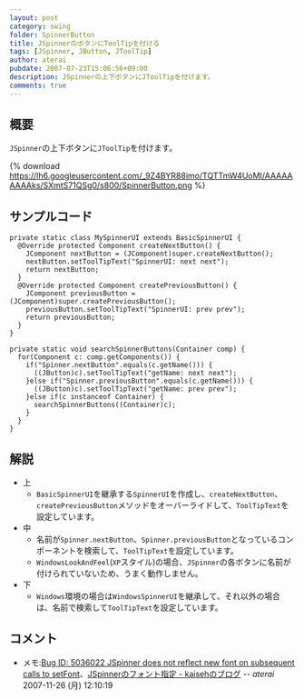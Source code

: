 ```yaml
---
layout: post
category: swing
folder: SpinnerButton
title: JSpinnerのボタンにToolTipを付ける
tags: [JSpinner, JButton, JToolTip]
author: aterai
pubdate: 2007-07-23T15:06:56+09:00
description: JSpinnerの上下ボタンにJToolTipを付けます。
comments: true
---
```

## 概要
`JSpinner`の上下ボタンに`JToolTip`を付けます。

{% download https://lh6.googleusercontent.com/_9Z4BYR88imo/TQTTmW4UoMI/AAAAAAAAAks/SXmtS71QSg0/s800/SpinnerButton.png %}

## サンプルコード
<pre class="prettyprint"><code>private static class MySpinnerUI extends BasicSpinnerUI {
  @Override protected Component createNextButton() {
    JComponent nextButton = (JComponent)super.createNextButton();
    nextButton.setToolTipText("SpinnerUI: next next");
    return nextButton;
  }
  @Override protected Component createPreviousButton() {
    JComponent previousButton = (JComponent)super.createPreviousButton();
    previousButton.setToolTipText("SpinnerUI: prev prev");
    return previousButton;
  }
}
</code></pre>
<pre class="prettyprint"><code>private static void searchSpinnerButtons(Container comp) {
  for(Component c: comp.getComponents()) {
    if("Spinner.nextButton".equals(c.getName())) {
      ((JButton)c).setToolTipText("getName: next next");
    }else if("Spinner.previousButton".equals(c.getName())) {
      ((JButton)c).setToolTipText("getName: prev prev");
    }else if(c instanceof Container) {
      searchSpinnerButtons((Container)c);
    }
  }
}
</code></pre>

## 解説
- 上
    - `BasicSpinnerUI`を継承する`SpinnerUI`を作成し、`createNextButton`、`createPreviousButton`メソッドをオーバーライドして、`ToolTipText`を設定しています。
- 中
    - 名前が`Spinner.nextButton`、`Spinner.previousButton`となっているコンポーネントを検索して、`ToolTipText`を設定しています。
    - `WindowsLookAndFeel`(`XP`スタイル)の場合、`JSpinner`の各ボタンに名前が付けられていないため、うまく動作しません。
- 下
    - `Windows`環境の場合は`WindowsSpinnerUI`を継承して、それ以外の場合は、名前で検索して`ToolTipText`を設定しています。

<!-- dummy comment line for breaking list -->

## コメント
- メモ:[Bug ID: 5036022 JSpinner does not reflect new font on subsequent calls to setFont](http://bugs.sun.com/bugdatabase/view_bug.do?bug_id=5036022)、[JSpinnerのフォント指定 - kaisehのブログ](http://d.hatena.ne.jp/kaiseh/20071120/1195560201) -- *aterai* 2007-11-26 (月) 12:10:19

<!-- dummy comment line for breaking list -->
